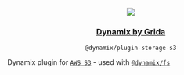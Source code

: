 <p align="center">
  <a href="https://grida.co/dynamix">
    <image src="https://github.com/gridaco/dynamix/blob/main/.readme/cover.png?raw=true" />
    <h3 align="center">Dynamix by Grida</h3>
  </a>
</p>

<p align="center">
  <code>@dynamix/plugin-storage-s3</code>
</p>

Dynamix plugin for [`AWS S3`](https://aws.amazon.com/s3/) - used with [`@dynamix/fs`](https://github.com/gridaco/dynamix/tree/main/packages/dynamix-fs)
